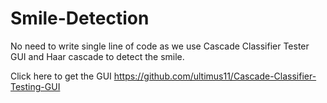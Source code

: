 # Smile-Detection
No need to write single line of code as we use Cascade Classifier Tester GUI and Haar cascade to detect the smile.

Click here to get the GUI https://github.com/ultimus11/Cascade-Classifier-Testing-GUI
